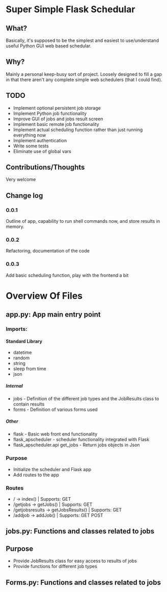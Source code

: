 # Super Simple Flask Schedular 

## What?
Basically, it's supposed to be the simplest and easiest to use/understand useful Python GUI web based schedular.

## Why? 
Mainly a personal keep-busy sort of project. Loosely designed to fill a gap in that there aren't any complete simple web 
schedulers (that I could find).

## TODO
* Implement optional persistent job storage 
* Implement Python job functionality
* Improve GUI of jobs and jobs result screen 
* Implement basic remote job functionality
* Implement actual scheduling function rather than just running everything now
* Implement authentication 
* Write some tests
* Eliminate use of global vars

## Contributions/Thoughts
Very welcome

## Change log
### 0.0.1
Outline of app, capability to run shell commands now, and store results in memory.

### 0.0.2
Refactoring, documentation of the code 

### 0.0.3
Add basic scheduling function, play with the frontend a bit

# Overview Of Files
## app.py: App main entry point 

### Imports:
#### Standard Library
* datetime
* random
* string
* sleep from time
* json
##### Internal
* jobs - Definition of the different job types and the JobResults class to contain results
* forms - Definition of various forms used
##### Other
* flask - Basic web front end functionality
* flask_apscheduler - scheduler functionality integrated with Flask
* flask_apscheduler.api get_jobs - Return jobs objects in Json

### Purpose
* Initialize the scheduler and Flask app
* Add routes to the app

### Routes
* / -> index() | Supports: GET
* /getjobs -> getJobs() | Supports: GET
* /getjobsresults -> getJobsResults() | Supports: GET
* /addjob -> addJob() | Supports: GET POST

## jobs.py: Functions and classes related to jobs
## Purpose
* Provide JobResults class for easy access to results of jobs 
* Provide functions for different job types

## Forms.py: Functions and classes related to jobs
